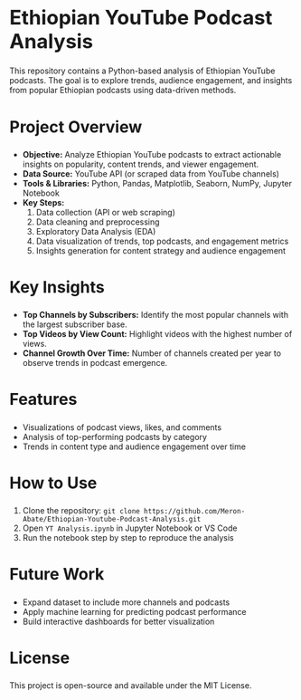 <h1 style="font-size:2.5em;">Ethiopian YouTube Podcast Analysis</h1>

<p>This repository contains a Python-based analysis of Ethiopian YouTube podcasts. The goal is to explore trends, audience engagement, and insights from popular Ethiopian podcasts using data-driven methods.</p>

<h2 style="font-size:2em;">Project Overview</h2>
<ul>
  <li><strong>Objective:</strong> Analyze Ethiopian YouTube podcasts to extract actionable insights on popularity, content trends, and viewer engagement.</li>
  <li><strong>Data Source:</strong> YouTube API (or scraped data from YouTube channels)</li>
  <li><strong>Tools & Libraries:</strong> Python, Pandas, Matplotlib, Seaborn, NumPy, Jupyter Notebook</li>
  <li><strong>Key Steps:</strong>
    <ol>
      <li>Data collection (API or web scraping)</li>
      <li>Data cleaning and preprocessing</li>
      <li>Exploratory Data Analysis (EDA)</li>
      <li>Data visualization of trends, top podcasts, and engagement metrics</li>
      <li>Insights generation for content strategy and audience engagement</li>
    </ol>
  </li>
</ul>

<h2 style="font-size:2em;">Key Insights</h2>
<ul>
  <li><strong>Top Channels by Subscribers:</strong> Identify the most popular channels with the largest subscriber base.</li>
  <li><strong>Top Videos by View Count:</strong> Highlight videos with the highest number of views.</li>
  <li><strong>Channel Growth Over Time:</strong> Number of channels created per year to observe trends in podcast emergence.</li>
</ul>

<h2 style="font-size:2em;">Features</h2>
<ul>
  <li>Visualizations of podcast views, likes, and comments</li>
  <li>Analysis of top-performing podcasts by category</li>
  <li>Trends in content type and audience engagement over time</li>
</ul>

<h2 style="font-size:2em;">How to Use</h2>
<ol>
  <li>Clone the repository: <code>git clone https://github.com/Meron-Abate/Ethiopian-Youtube-Podcast-Analysis.git</code></li>
  <li>Open <code>YT Analysis.ipynb</code> in Jupyter Notebook or VS Code</li>
  <li>Run the notebook step by step to reproduce the analysis</li>
</ol>

<h2 style="font-size:2em;">Future Work</h2>
<ul>
  <li>Expand dataset to include more channels and podcasts</li>
  <li>Apply machine learning for predicting podcast performance</li>
  <li>Build interactive dashboards for better visualization</li>
</ul>

<h2 style="font-size:2em;">License</h2>
<p>This project is open-source and available under the MIT License.</p>
